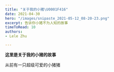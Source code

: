 ```yaml
---
title: "关于我的小猪\U0001F416"
date: 2021-04-30
hero: "/images/snipaste_2021-05-12_08-20-23.png"
excerpt: 告诉你小猪不为人知的故事
timeToRead: 10
authors:
- Lele Zhu

---
```

**这里是关于我的小猪的故事**

从前有一只超级可爱的小猪猪